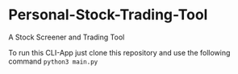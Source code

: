 # Personal-Stock-Trading-Tool
A Stock Screener and Trading Tool

To run this CLI-App just clone this repository and use the following command
`python3 main.py`
